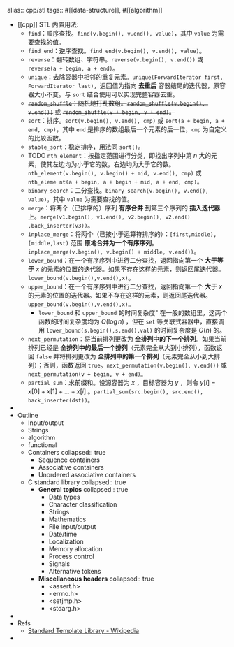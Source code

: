 alias:: cpp/stl
tags:: #[[data-structure]], #[[algorithm]]

- [[cpp]] STL 内置用法:
  - `find`：顺序查找。`find(v.begin(), v.end(), value)`，其中 `value` 为需要查找的值。
  - `find_end`：逆序查找。`find_end(v.begin(), v.end(), value)`。
  - `reverse`：翻转数组、字符串。`reverse(v.begin(), v.end())` 或 `reverse(a + begin, a + end)`。
  - `unique`：去除容器中相邻的重复元素。`unique(ForwardIterator first, ForwardIterator last)`，返回值为指向 **去重后** 容器结尾的迭代器，原容器大小不变。与 `sort` 结合使用可以实现完整容器去重。
  - ~~`random_shuffle`：随机地打乱数组。`random_shuffle(v.begin(), v.end())` 或 `random_shuffle(v + begin, v + end)`。~~
  - `sort`：排序。`sort(v.begin(), v.end(), cmp)` 或 `sort(a + begin, a + end, cmp)`，其中 `end` 是排序的数组最后一个元素的后一位，`cmp` 为自定义的比较函数。
  - `stable_sort`：稳定排序，用法同 `sort()`。
  - TODO `nth_element`：按指定范围进行分类，即找出序列中第 $n$ 大的元素，使其左边均为小于它的数，右边均为大于它的数。`nth_element(v.begin(), v.begin() + mid, v.end(), cmp)` 或 `nth_eleme nt(a + begin, a + begin + mid, a + end, cmp)`。
  - `binary_search`：二分查找。`binary_search(v.begin(), v.end(), value)`，其中 `value` 为需要查找的值。
  - `merge`：将两个（已排序的）序列 **有序合并** 到第三个序列的 **插入迭代器** 上。`merge(v1.begin(), v1.end(), v2.begin(), v2.end() ,back_inserter(v3))`。
  - `inplace_merge`：将两个（已按小于运算符排序的）：`[first,middle), [middle,last)` 范围 **原地合并为一个有序序列**。`inplace_merge(v.begin(), v.begin() + middle, v.end())`。
  - `lower_bound`：在一个有序序列中进行二分查找，返回指向第一个 **大于等于**  $x$ 的元素的位置的迭代器。如果不存在这样的元素，则返回尾迭代器。`lower_bound(v.begin(),v.end(),x)`。
  - `upper_bound`：在一个有序序列中进行二分查找，返回指向第一个 **大于**  $x$ 的元素的位置的迭代器。如果不存在这样的元素，则返回尾迭代器。`upper_bound(v.begin(),v.end(),x)`。
    - `lower_bound` 和 `upper_bound` 的时间复杂度"
      在一般的数组里，这两个函数的时间复杂度均为 $O(\log n)$ ，但在 `set` 等关联式容器中，直接调用 `lower_bound(s.begin(),s.end(),val)` 的时间复杂度是 $O(n)$ 的。
  - `next_permutation`：将当前排列更改为 **全排列中的下一个排列**。如果当前排列已经是 **全排列中的最后一个排列**（元素完全从大到小排列），函数返回 `false` 并将排列更改为 **全排列中的第一个排列**（元素完全从小到大排列）；否则，函数返回 `true`。`next_permutation(v.begin(), v.end())` 或 `next_permutation(v + begin, v + end)`。
  - `partial_sum`：求前缀和。设源容器为 $x$ ，目标容器为 $y$ ，则令 $y[i]=x[0]+x[1]+...+x[i]$ 。`partial_sum(src.begin(), src.end(), back_inserter(dst))`。
-
- Outline
  - Input/output
  - Strings
  - algorithm
  - functional
  - Containers
    collapsed:: true
    - Sequence containers
    - Associative containers
    - Unordered associative containers
  - C standard library
    collapsed:: true
    - **General topics**
      collapsed:: true
      - Data types
      - Character classification
      - Strings
      - Mathematics
      - File input/output
      - Date/time
      - Localization
      - Memory allocation
      - Process control
      - Signals
      - Alternative tokens
    - **Miscellaneous headers**
      collapsed:: true
      - <assert.h>
      - <errno.h>
      - <setjmp.h>
      - <stdarg.h>
-
- Refs
  - [Standard Template Library - Wikipedia](https://en.wikipedia.org/wiki/Standard_Template_Library)
-